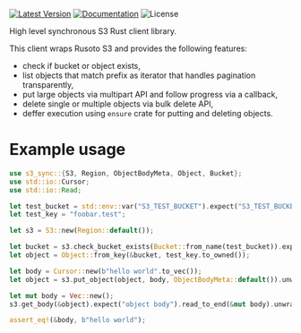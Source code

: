 [![Latest Version]][crates.io] [![Documentation]][docs.rs] ![License]

High level synchronous S3 Rust client library.

This client wraps Rusoto S3 and provides the following features:

* check if bucket or object exists,
* list objects that match prefix as iterator that handles pagination transparently,
* put large objects via multipart API and follow progress via a callback,
* delete single or multiple objects via bulk delete API,
* deffer execution using `ensure` crate for putting and deleting objects.

# Example usage

```rust
use s3_sync::{S3, Region, ObjectBodyMeta, Object, Bucket};
use std::io::Cursor;
use std::io::Read;

let test_bucket = std::env::var("S3_TEST_BUCKET").expect("S3_TEST_BUCKET not set");
let test_key = "foobar.test";

let s3 = S3::new(Region::default());

let bucket = s3.check_bucket_exists(Bucket::from_name(test_bucket)).expect("check if bucket exists").left().expect("bucket does not exist");
let object = Object::from_key(&bucket, test_key.to_owned());

let body = Cursor::new(b"hello world".to_vec());
let object = s3.put_object(object, body, ObjectBodyMeta::default()).unwrap();

let mut body = Vec::new();
s3.get_body(&object).expect("object body").read_to_end(&mut body).unwrap();

assert_eq!(&body, b"hello world");
```

[crates.io]: https://crates.io/crates/s3-sync
[Latest Version]: https://img.shields.io/crates/v/s3-sync.svg
[Documentation]: https://docs.rs/s3-sync/badge.svg
[docs.rs]: https://docs.rs/s3-sync
[License]: https://img.shields.io/crates/l/s3-sync.svg
